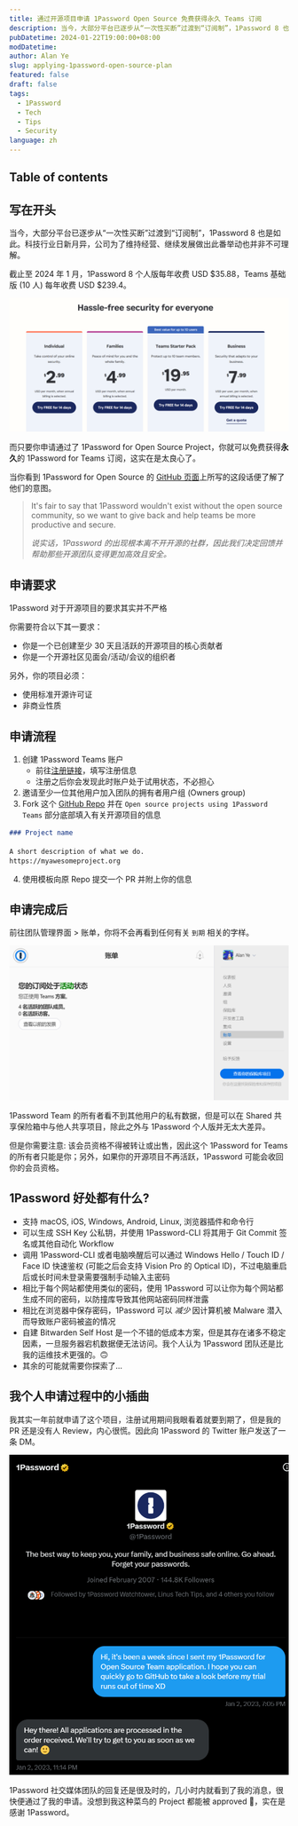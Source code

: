 ```yaml
---
title: 通过开源项目申请 1Password Open Source 免费获得永久 Teams 订阅
description: 当今，大部分平台已逐步从“一次性买断”过渡到“订阅制”，1Password 8 也是如此。科技行业日新月异，公司为了维持经营、继续发展做出此番举动也并非不可理解。但是只要你申请通过了 1Password for Open Source Project，你就可以免费获得永久的 1Password for Teams 订阅...
pubDatetime: 2024-01-22T19:00:00+08:00
modDatetime:
author: Alan Ye
slug: applying-1password-open-source-plan
featured: false
draft: false
tags:
  - 1Password
  - Tech
  - Tips
  - Security
language: zh
---
```


## Table of contents

## 写在开头

当今，大部分平台已逐步从“一次性买断”过渡到“订阅制”，1Password 8 也是如此。科技行业日新月异，公司为了维持经营、继续发展做出此番举动也并非不可理解。

截止至 2024 年 1 月，1Password 8 个人版每年收费 USD $35.88，Teams 基础版 (10 人) 每年收费 USD $239.4。

![1Password 8 (2024 年 1 月)](../../assets/images/applying-1password-open-source-plan/pricing.png)

而只要你申请通过了 1Password for Open Source Project，你就可以免费获得**永久**的 1Password for Teams 订阅，这实在是太良心了。

当你看到 1Password for Open Source 的 [GitHub 页面](https://github.com/1Password/1password-teams-open-source)上所写的这段话便了解了他们的意图。

> It's fair to say that 1Password wouldn't exist without the open source community, so we want to give back and help teams be more productive and secure.
>
> _说实话，1Password 的出现根本离不开开源的社群，因此我们决定回馈并帮助那些开源团队变得更加高效且安全。_

## 申请要求

1Password 对于开源项目的要求其实并不严格

你需要符合以下其一要求：

- 你是一个已创建至少 30 天且活跃的开源项目的核心贡献者
- 你是一个开源社区见面会/活动/会议的组织者

另外，你的项目必须：

- 使用标准开源许可证
- 非商业性质

## 申请流程

1. 创建 1Password Teams 账户
   - 前往[注册链接](https://start.1password.com/signup/?t=B)，填写注册信息
   - 注册之后你会发现此时账户处于试用状态，不必担心
2. 邀请至少一位其他用户加入团队的拥有者用户组 (Owners group)
3. Fork 这个 [GitHub Repo](https://github.com/1Password/1password-teams-open-source) 并在 `Open source projects using 1Password Teams` 部分底部填入有关开源项目的信息

```markdown
### Project name

A short description of what we do.
https://myawesomeproject.org
```

4. 使用模板向原 Repo 提交一个 PR 并附上你的信息

## 申请完成后

前往团队管理界面 > 账单，你将不会再看到任何有关 `到期` 相关的字样。

![账单界面](../../assets/images/applying-1password-open-source-plan/billing-page.png)

1Password Team 的所有者看不到其他用户的私有数据，但是可以在 Shared 共享保险箱中与他人共享项目，除此之外与 1Password 个人版并无太大差异。

但是你需要注意: 该会员资格不得被转让或出售，因此这个 1Password for Teams 的所有者只能是你；另外，如果你的开源项目不再活跃，1Password 可能会收回你的会员资格。

## 1Password 好处都有什么?

- 支持 macOS, iOS, Windows, Android, Linux, 浏览器插件和命令行
- 可以生成 SSH Key 公私钥，并使用 1Password-CLI 将其用于 Git Commit 签名或其他自动化 Workflow
- 调用 1Password-CLI 或者电脑唤醒后可以通过 Windows Hello / Touch ID / Face ID 快速鉴权 (可能之后会支持 Vision Pro 的 Optical ID)，不过电脑重启后或长时间未登录需要强制手动输入主密码
- 相比于每个网站都使用类似的密码，使用 1Password 可以让你为每个网站都生成不同的密码，以防撞库导致其他网站密码同样泄露
- 相比在浏览器中保存密码，1Password 可以 _减少_ 因计算机被 Malware 潜入而导致账户密码被盗的情况
- 自建 Bitwarden Self Host 是一个不错的低成本方案，但是其存在诸多不稳定因素，一旦服务器宕机数据便无法访问。我个人认为 1Password 团队还是比我的运维技术更强的。🙃
- 其余的可能就需要你探索了...

## 我个人申请过程中的小插曲

我其实一年前就申请了这个项目，注册试用期间我眼看着就要到期了，但是我的 PR 还是没有人 Review，内心很慌。因此向 1Password 的 Twitter 账户发送了一条 DM。

![Twitter DM](../../assets/images/applying-1password-open-source-plan/twitter-dm.png)

1Password 社交媒体团队的回复还是很及时的，几小时内就看到了我的消息，很快便通过了我的申请。没想到我这种菜鸟的 Project 都能被 approved 🤣，实在是感谢 1Password。
